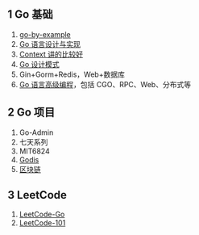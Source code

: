 ## 1 Go 基础

1. [go-by-example](https://gobyexample-cn.github.io/)
2. [Go 语言设计与实现](https://draveness.me/golang/#fn:1)
3. [Context 讲的比较好](https://www.practical-go-lessons.com/)
4. [Go 设计模式](https://lailin.xyz/post/go-design-pattern.html)
5. Gin+Gorm+Redis，Web+数据库
6. [Go 语言高级编程](https://chai2010.cn/advanced-go-programming-book/)，包括 CGO、RPC、Web、分布式等
## 2 Go 项目

1. Go-Admin
2. 七天系列
3. MIT6824
4. [Godis](https://github.com/HDT3213/godis)
5. [区块链](https://github.com/Jeiwan/blockchain_go)

## 3 LeetCode

1. [LeetCode-Go](https://books.halfrost.com/leetcode/)
2. [LeetCode-101](https://github.com/changgyhub/leetcode_101)
